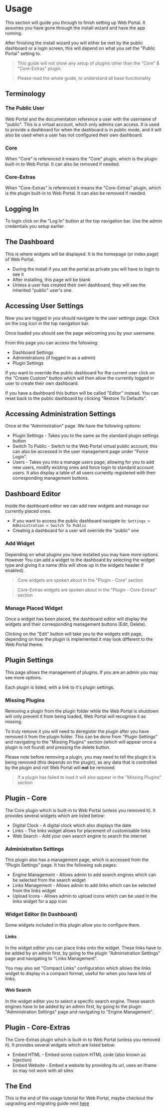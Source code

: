 # Usage
This section will guide you through to finish setting up Web Portal. It assumes you have gone through the install wizard and have the app running.

After finishing the install wizard you will either be met by the public dashboard or a login screen, this will depend on what you set the "Public Portal" setting to.

> This guide will not show any setup of plugins other than the "Core" & "Core-Extras" plugin.

> Please read the whole guide, to understand all base functionality


## Terminology
### The Public User
Web Portal and the documentation reference a user with the username of "public". This is a virtual account, which only admins can access. It is used to provide a dashboard for when the dashboard is in public mode, and it will also be used when a user has not configured their own dashboard.

### Core
When "Core" is referenced it means the "Core" plugin, which is the plugin built-in to Web Portal. It can also be removed if needed.

### Core-Extras
When "Core-Extras" is referenced it means the "Core-Extras" plugin, which is the plugin built-in to Web Portal. It can also be removed if needed.


## Logging In
To login click on the "Log In" button at the top navigation bar. Use the admin credentials you setup earlier.


## The Dashboard
This is where widgets will be displayed. It is the homepage (or index page) of Web Portal.

- During the install if you set the portal as private you will have to login to see it
- After installing, this page will be blank
- Unless a user has created their own dashboard, they will see the inherited "public" user's one.


## Accessing User Settings
Now you are logged in you should navigate to the user settings page. Click on the cog icon in the top navigation bar.

Once loaded you should see the page welcoming you by your username.

From this page you can access the following:

- Dashboard Settings
- Administrations (if logged in as a admin)
- Plugin Settings

If you want to override the public dashboard for the current user click on the "Create Custom" button which will then allow the currently logged in user to create their own dashboard.

If you have a dashboard this button will be called "Editor" instead. You can reset back to the public dashboard by clicking "Restore To Defaults".


## Accessing Administration Settings
Once at the "Administration" page. We have the following options:

- Plugin Settings - Takes you to the same as the standard plugin settings button
- Switch To Public - Switch to the Web Portal virtual public account, this can also be accessed in the user management page under "Force Login".
- Users - Takes you into a manage users page; allowing for you to add new users, modify existing ones and force login to standard account users. It also display a table of all users currently registered with their corresponding management buttons.


## Dashboard Editor
Inside the dashboard editor we can add new widgets and manage our currently placed ones.

- If you want to access the public dashboard navigate to: `Settings > Administration > Switch To Public`
- Creating a dashboard for a user will override the "public" one

### Add Widget
Depending on what plugins you have installed you may have more options. However You can add a widget to the dashboard by selecting the widget type and giving it a name (this will show up in the widgets header if enabled).

> Core widgets are spoken about in the "Plugin - Core" section

> Core-Extras widgets are spoken about in the "Plugin - Core-Extras" section

### Manage Placed Widget
Once a widget has been placed, the dashboard editor will display the widgets and their corresponding management buttons (Edit, Delete).

Clicking on the "Edit" button will take you to the widgets edit page, depending on how the plugin is implemented it may look different to the Web Portal theme.


## Plugin Settings
This page allows the management of plugins. If you are an admin you may see more options.

Each plugin is listed, with a link to it's plugin settings.

### Missing Plugins
Removing a plugin from the plugin folder while the Web Portal is shutdown will only prevent it from being loaded, Web Portal will recognise it as missing.

To truly remove it you will need to deregister the plugin after you have removed it from the plugin folder. This can be done from "Plugin Settings" and navigating to the "Missing Plugins" section (which will appear once a plugin is not found) and pressing the delete button.

Please note before removing a plugin, you may need to tell the plugin it is being removed (this depends on the plugin), as any data that is controlled by the plugin and not Web Portal will **not** be removed.

> If a plugin has failed to load it will also appear in the "Missing Plugins" section


## Plugin - Core
The Core plugin which is built-in to Web Portal (unless you removed it). It provides several widgets which are listed below:

- Digital Clock - A digital clock which also displays the date
- Links - The links widget allows for placement of customisable links
- Web Search - Add your own search engine to search the internet

### Administration Settings
This plugin also has a management page, which is accessed from the "Plugin Settings" page. It has the following sub pages:

- Engine Management - Allows admin to add search engines which can be selected from the search widget
- Links Management - Allows admin to add links which can be selected from the links widget
- Upload Icons - Allows admin to upload icons which can be used in the links widget for a app icon

### Widget Editor (In Dashboard)
Some widgets included in this plugin allow you to configure them.
#### Links
In the widget editor you can place links onto the widget. These links have to be added by an admin first, by going to the plugin "Administration Settings" page and navigating to "Links Management".

You may also set "Compact Links" configuration which allows the links widget to display in a compact format, useful for when you have lots of links.

#### Web Search
In the widget editor you to select a specific search engine. These search engines have to be added by an admin first, by going to the plugin "Administration Settings" page and navigating to "Engine Management".


## Plugin - Core-Extras
The Core-Extras plugin which is built-in to Web Portal (unless you removed it). It provides several widgets which are listed below:

- Embed HTML - Embed some custom HTML code (also known as injection)
- Embed Website - Embed a website by providing its url, uses an iframe so may not work with all sites


## The End
This is the end of the usage tutorial for Web Portal, maybe checkout the upgrading and migrating guide next [here](upgrading.md)
